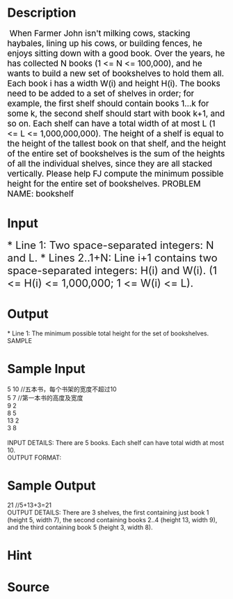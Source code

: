 
# Description

<div class="content"><div><span style="font-size: 14pt; color: black"> When Farmer John isn&#39;t milking cows, stacking haybales, lining up his cows, or building fences, he enjoys sitting down with a good book. Over the years, he has collected N books (1 &lt;= N &lt;= 100,000), and he wants to build a new set of bookshelves to hold them all. Each book i has a width W(i) and height H(i). The books need to be added to a set of shelves in order; for example, the first shelf should contain books 1...k for some k, the second shelf should start with book k+1, and so on. Each shelf can have a total width of at most L (1 &lt;= L &lt;= 1,000,000,000). The height of a shelf is equal to the height of the tallest book on that shelf, and the height of the entire set of bookshelves is the sum of the heights of all the individual shelves, since they are all stacked vertically. Please help FJ compute the minimum possible height for the entire set of bookshelves. PROBLEM NAME: bookshelf </span></div></div>

# Input

<div class="content"><p><font size="5">* Line 1: Two space-separated integers: N and L. * Lines 2..1+N: Line i+1 contains two space-separated integers: H(i) and W(i). (1 &lt;= H(i) &lt;= 1,000,000; 1 &lt;= W(i) &lt;= L). </font></p></div>

# Output

<div class="content"><p>* Line 1: The minimum possible total height for the set of bookshelves. SAMPLE</p></div>

# Sample Input

<div class="content"><span class="sampledata">5 10 //五本书，每个书架的宽度不超过10<br/>
5 7 //第一本书的高度及宽度<br/>
9 2<br/>
8 5<br/>
13 2<br/>
3 8 <br/>
<br/>
INPUT DETAILS: There are 5 books. Each shelf can have total width at most 10. <br/>
OUTPUT FORMAT:<br/>
</span></div>

# Sample Output

<div class="content"><span class="sampledata">21 //5+13+3=21<br/>
OUTPUT DETAILS: There are 3 shelves, the first containing just book 1 (height 5, width 7), the second containing books 2..4 (height 13, width 9), and the third containing book 5 (height 3, width 8).</span></div>

# Hint

<div class="content"><p></p></div>

# Source

<div class="content"><p><a href="problemset.php?search="></a></p></div>

